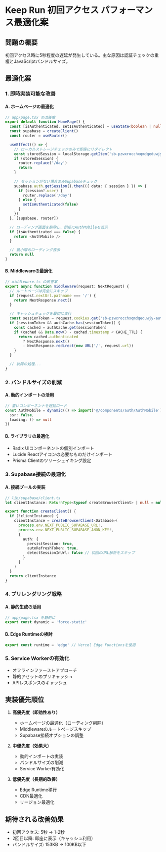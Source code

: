 # Keep Run 初回アクセス パフォーマンス最適化案

## 問題の概要
初回アクセス時に5秒程度の遅延が発生している。主な原因は認証チェックの重複とJavaScriptバンドルサイズ。

## 最適化案

### 1. 即時実装可能な改善

#### A. ホームページの最適化
```typescript
// app/page.tsx の改善案
export default function HomePage() {
  const [isAuthenticated, setIsAuthenticated] = useState<boolean | null>(null)
  const supabase = createClient()
  const router = useRouter()

  useEffect(() => {
    // ローカルストレージチェックのみで即座にリダイレクト
    const storedSession = localStorage.getItem('sb-pzwxrocchxqmdqeduwjy-auth-token')
    if (storedSession) {
      router.replace('/day')
      return
    }
    
    // セッションがない場合のみSupabaseチェック
    supabase.auth.getSession().then(({ data: { session } }) => {
      if (session?.user) {
        router.replace('/day')
      } else {
        setIsAuthenticated(false)
      }
    })
  }, [supabase, router])

  // ローディング画面を削除し、即座にAuthMobileを表示
  if (isAuthenticated === false) {
    return <AuthMobile />
  }

  // 最小限のローディング表示
  return null
}
```

#### B. Middlewareの最適化
```typescript
// middleware.ts の改善案
export async function middleware(request: NextRequest) {
  // ルートページは完全にスキップ
  if (request.nextUrl.pathname === '/') {
    return NextResponse.next()
  }

  // キャッシュチェックを最初に実行
  const sessionToken = request.cookies.get('sb-pzwxrocchxqmdqeduwjy-auth-token')?.value
  if (sessionToken && authCache.has(sessionToken)) {
    const cached = authCache.get(sessionToken)
    if (cached && Date.now() - cached.timestamp < CACHE_TTL) {
      return cached.authenticated 
        ? NextResponse.next() 
        : NextResponse.redirect(new URL('/', request.url))
    }
  }

  // 以降の処理...
}
```

### 2. バンドルサイズの削減

#### A. 動的インポートの活用
```typescript
// 重いコンポーネントを遅延ロード
const AuthMobile = dynamic(() => import('@/components/auth/AuthMobile'), {
  ssr: false,
  loading: () => null
})
```

#### B. ライブラリの最適化
- Radix UIコンポーネントの個別インポート
- Lucide Reactアイコンの必要なものだけインポート
- Prisma Clientのツリーシェイキング設定

### 3. Supabase接続の最適化

#### A. 接続プールの実装
```typescript
// lib/supabase/client.ts
let clientInstance: ReturnType<typeof createBrowserClient> | null = null

export function createClient() {
  if (!clientInstance) {
    clientInstance = createBrowserClient<Database>(
      process.env.NEXT_PUBLIC_SUPABASE_URL!,
      process.env.NEXT_PUBLIC_SUPABASE_ANON_KEY!,
      {
        auth: {
          persistSession: true,
          autoRefreshToken: true,
          detectSessionInUrl: false // 初回のURL解析をスキップ
        }
      }
    )
  }
  return clientInstance
}
```

### 4. プリレンダリング戦略

#### A. 静的生成の活用
```typescript
// app/page.tsx を静的に
export const dynamic = 'force-static'
```

#### B. Edge Runtimeの検討
```typescript
export const runtime = 'edge' // Vercel Edge Functionsを使用
```

### 5. Service Workerの有効化
- オフラインファーストアプローチ
- 静的アセットのプリキャッシュ
- APIレスポンスのキャッシュ

## 実装優先順位

1. **高優先度（即効性あり）**
   - ホームページの最適化（ローディング削除）
   - Middlewareのルートページスキップ
   - Supabase接続オプションの調整

2. **中優先度（効果大）**
   - 動的インポートの実装
   - バンドルサイズの削減
   - Service Worker有効化

3. **低優先度（長期的改善）**
   - Edge Runtime移行
   - CDN最適化
   - リージョン最適化

## 期待される改善効果
- 初回アクセス: 5秒 → 1-2秒
- 2回目以降: 即座に表示（キャッシュ利用）
- バンドルサイズ: 153KB → 100KB以下